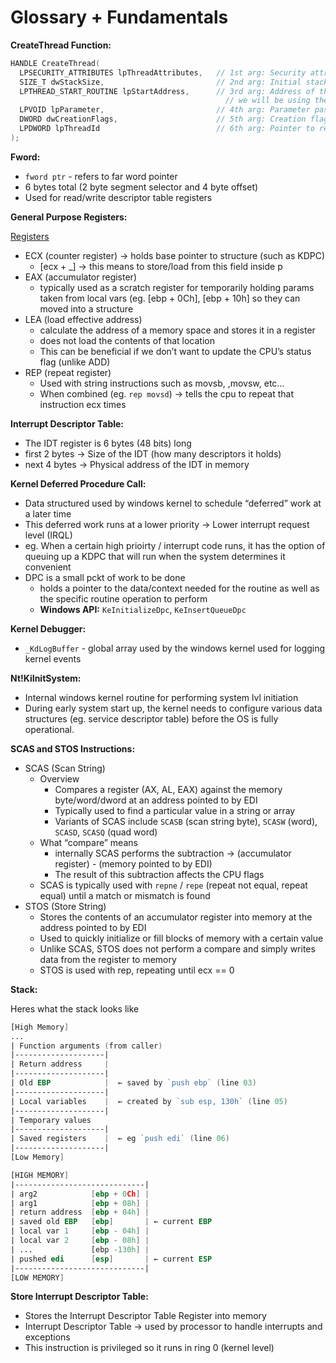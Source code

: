 # Glossary + Fundamentals

**CreateThread Function:**
```c
HANDLE CreateThread(
  LPSECURITY_ATTRIBUTES lpThreadAttributes,   // 1st arg: Security attributes 
  SIZE_T dwStackSize,                         // 2nd arg: Initial stack size (0 means default)
  LPTHREAD_START_ROUTINE lpStartAddress,      // 3rd arg: Address of thread start function
	                                            // we will be using the address specified here for various actions such as debugging, payloads, etc...
  LPVOID lpParameter,                         // 4th arg: Parameter passed to the thread
  DWORD dwCreationFlags,                      // 5th arg: Creation flags (0 = run immediately)
  LPDWORD lpThreadId                          // 6th arg: Pointer to receive thread ID
);

```

**Fword:**

- `fword ptr` - refers to far word pointer
- 6 bytes total (2 byte segment selector and 4 byte offset)
- Used for read/write descriptor table registers

**General Purpose Registers:**

[Registers](https://www.eecg.utoronto.ca/~amza/www.mindsec.com/files/x86regs.html)

- ECX (counter register) → holds base pointer to structure (such as KDPC)
    - [ecx + _] → this means to store/load from this field inside p
- EAX (accumulator register)
    - typically used as a scratch register for temporarily holding params taken from local vars (eg. [ebp + 0Ch], [ebp + 10h] so they can moved into a structure
- LEA (load effective address)
    - calculate the address of a memory space and stores it in a register
    - does not load the contents of that location
    - This can be beneficial if we don’t want to update the CPU’s status flag (unlike ADD)
- REP (repeat register)
    - Used with string instructions such as movsb, ,movsw, etc…
    - When combined (eg. `rep movsd`) → tells the cpu to repeat that instruction ecx times

**Interrupt Descriptor Table:**

- The IDT register is 6 bytes (48 bits) long
- first 2 bytes → Size of the IDT (how many descriptors it holds)
- next 4 bytes → Physical address of the IDT in memory

**Kernel Deferred Procedure Call:**

- Data structured used by windows kernel to schedule “deferred” work at a later time
- This deferred work runs at a lower priority → Lower interrupt request level (IRQL)
- eg. When a certain high prioirty / interrupt code runs, it has the option of queuing up a KDPC that will run when the system determines it convenient
- DPC is a small pckt of work to be done
    - holds a pointer to the data/context needed for the routine as well as the specific routine operation to perform
    - **Windows API:**  `KeInitializeDpc`, `KeInsertQueueDpc`

**Kernel Debugger:**

- `_KdLogBuffer` - global array used by the windows kernel used for logging kernel events

**Nt!KiInitSystem:**

- Internal windows kernel routine for performing system lvl initiation
- During early system start up, the kernel needs to configure various data structures (eg. service descriptor table) before the OS is fully operational.

**SCAS and STOS Instructions:**

- SCAS (Scan String)
    - Overview
        - Compares a register (AX, AL, EAX) against the memory byte/word/dword at an address pointed to by EDI
        - Typically used to find a particular value in a string or array
        - Variants of SCAS include `SCASB` (scan string byte), `SCASW` (word), `SCASD`, `SCASQ` (quad word)
    - What “compare” means
        - internally SCAS performs the subtraction → (accumulator register) - (memory pointed to by EDI)
        - The result of this subtraction affects the CPU flags
    - SCAS is typically used with `repne` / `repe` (repeat not equal, repeat equal) until a match or mismatch is found
- STOS (Store String)
    - Stores the contents of an accumulator register into memory at the address pointed to by EDI
    - Used to quickly initialize or fill blocks of memory with a certain value
    - Unlike SCAS, STOS does not perform a compare and simply writes data from the register to memory
    - STOS is used with rep, repeating until ecx == 0

**Stack:**

Heres what the stack looks like

```nasm
[High Memory]
...
| Function arguments (from caller)
|--------------------|
| Return address     |
|--------------------|
| Old EBP            |  ← saved by `push ebp` (line 03)
|--------------------|
| Local variables    |  ← created by `sub esp, 130h` (line 05)
|--------------------|
| Temporary values
|--------------------|
| Saved registers    |  ← eg `push edi` (line 06)
|--------------------|
[Low Memory]
```

```nasm
[HIGH MEMORY]
|-----------------------------|
| arg2            [ebp + 0Ch] |
| arg1            [ebp + 08h] |
| return address  [ebp + 04h] |
| saved old EBP   [ebp]       | ← current EBP
| local var 1     [ebp - 04h] |
| local var 2     [ebp - 08h] |
| ...             [ebp -130h] |
| pushed edi      [esp]       | ← current ESP
|-----------------------------|
[LOW MEMORY]
```

**Store Interrupt Descriptor Table:**

- Stores the Interrupt Descriptor Table Register into memory
- Interrupt Descriptor Table → used by processor to handle interrupts and exceptions
- This instruction is privileged so it runs in ring 0 (kernel level)
